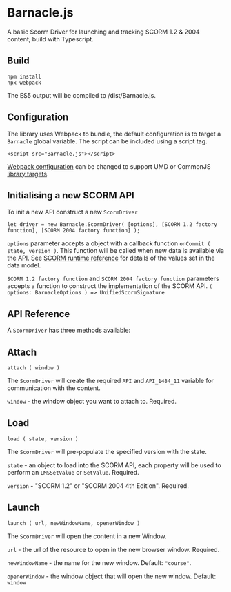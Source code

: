 Barnacle.js
===========


A basic Scorm Driver for launching and tracking SCORM 1.2 & 2004 content, build with Typescript.


Build
-----

	npm install
	npx webpack

The ES5 output will be compiled to /dist/Barnacle.js.

Configuration
-------------

The library uses Webpack to bundle, the default configuration is to target a `Barnacle` global variable. The script can be included using a script tag.

	<script src="Barnacle.js"></script>

[Webpack configuration](https://webpack.js.org/configuration/output/) can be changed to support UMD or CommonJS [library targets](https://webpack.js.org/configuration/output/#outputlibrarytarget).


Initialising a new SCORM API
----------------------------


To init a new API construct a new `ScormDriver`

	let driver = new Barnacle.ScormDriver( [options], [SCORM 1.2 factory function], [SCORM 2004 factory function] );

	
`options` parameter accepts a object with a callback function `onCommit ( state, version )`. This function will be called when new data is available via the API. See [SCORM runtime reference](https://scorm.com/scorm-explained/technical-scorm/run-time/run-time-reference/) for details of the values set in the data model.


`SCORM 1.2 factory function` and `SCORM 2004 factory function` parameters accepts a function to construct the implementation of the SCORM API. `( options: BarnacleOptions ) => UnifiedScormSignature`




API Reference
-------------

A `ScormDriver` has three methods available: 

Attach
---


	attach ( window )

The `ScormDriver` will create the required `API` and `API_1484_11` variable for communication with the content.

`window` - the window object you want to attach to. Required.

Load
---

	load ( state, version )

The `ScormDriver` will pre-populate the specified version with the state.

`state` - an object to load into the SCORM API, each property will be used to perform an `LMSSetValue` or `SetValue`. Required.

`version` - "SCORM 1.2" or "SCORM 2004 4th Edition". Required.

Launch
---

	launch ( url, newWindowName, openerWindow )

The `ScormDriver` will open the content in a new Window.

`url` - the url of the resource to open in the new browser window. Required.

`newWindowName` - the name for the new window. Default: `"course"`.

`openerWindow` - the window object that will open the new window. Default: `window`